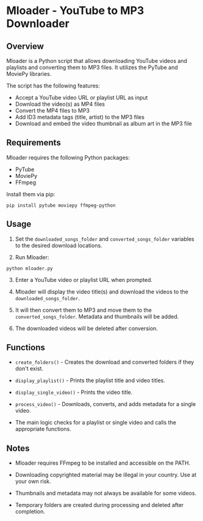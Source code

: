 # Mloader - YouTube to MP3 Downloader

## Overview

Mloader is a Python script that allows downloading YouTube videos and playlists and converting them to MP3 files. It utilizes the PyTube and MoviePy libraries.

The script has the following features:

- Accept a YouTube video URL or playlist URL as input
- Download the video(s) as MP4 files
- Convert the MP4 files to MP3 
- Add ID3 metadata tags (title, artist) to the MP3 files
- Download and embed the video thumbnail as album art in the MP3 file

## Requirements

Mloader requires the following Python packages:

- PyTube
- MoviePy 
- FFmpeg

Install them via pip:

```
pip install pytube moviepy ffmpeg-python
```

## Usage

1. Set the `downloaded_songs_folder` and `converted_songs_folder` variables to the desired download locations.

2. Run Mloader:

```
python mloader.py
```

3. Enter a YouTube video or playlist URL when prompted. 

4. Mloader will display the video title(s) and download the videos to the `downloaded_songs_folder`.

5. It will then convert them to MP3 and move them to the `converted_songs_folder`. Metadata and thumbnails will be added. 

6. The downloaded videos will be deleted after conversion.

## Functions

- `create_folders()` - Creates the download and converted folders if they don't exist.

- `display_playlist()` - Prints the playlist title and video titles.

- `display_single_video()` - Prints the video title. 

- `process_video()` - Downloads, converts, and adds metadata for a single video.

- The main logic checks for a playlist or single video and calls the appropriate functions.

## Notes

- Mloader requires FFmpeg to be installed and accessible on the PATH.

- Downloading copyrighted material may be illegal in your country. Use at your own risk. 

- Thumbnails and metadata may not always be available for some videos.

- Temporary folders are created during processing and deleted after completion.
